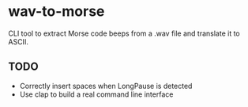 # wav-to-morse

CLI tool to extract Morse code beeps from a .wav file and translate it to ASCII.

## TODO
* Correctly insert spaces when LongPause is detected
* Use clap to build a real command line interface